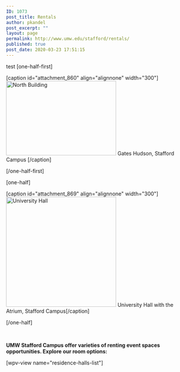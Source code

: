 ```yaml
---
ID: 1073
post_title: Rentals
author: pkandel
post_excerpt: ""
layout: page
permalink: http://www.umw.edu/stafford/rentals/
published: true
post_date: 2020-03-23 17:51:15
---
```

test
[one-half-first]

[caption id="attachment_860" align="alignnone" width="300"]<img class="size-medium wp-image-860" src="http://www.umw.edu/staffordwp-content/uploads/sites/28/2015/08/stafford52-300x203.jpg" alt="North Building" width="300" height="203" /> Gates Hudson, Stafford Campus [/caption]

[/one-half-first]

[one-half]

[caption id="attachment_869" align="alignnone" width="300"]<img class="wp-image-869 size-medium" src="http://www.umw.edu/staffordwp-content/uploads/sites/28/2015/08/NS-UMW-Stafford-2-XL-300x191.jpg" alt="University Hall" width="300" /> University Hall with the Atrium, Stafford Campus[/caption]

[/one-half]

&nbsp;

<strong>UMW Stafford Campus offer varieties of renting event spaces opportunities. Explore our room options:</strong>

[wpv-view name="residence-halls-list"]